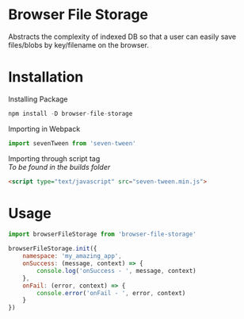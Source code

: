 # Browser File Storage
Abstracts the complexity of indexed DB so that a user can easily save files/blobs by key/filename on the browser.

# Installation
Installing Package
```javascript
npm install -D browser-file-storage
```

Importing in Webpack
```javascript
import sevenTween from 'seven-tween'
```

Importing through script tag  
*To be found in the builds folder*
```html
<script type="text/javascript" src="seven-tween.min.js"> 
```


# Usage
```javascript
import browserFileStorage from 'browser-file-storage'

browserFileStorage.init({
    namespace: 'my_amazing_app',
    onSuccess: (message, context) => {
        console.log('onSuccess - ', message, context)
    },
    onFail: (error, context) => {
        console.error('onFail - ', error, context)
    }
})
```